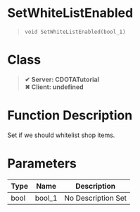 # SetWhiteListEnabled
> `void SetWhiteListEnabled(bool_1)`
# Class
> __✔ Server: CDOTATutorial__  
> __✖ Client: undefined__  
# Function Description
Set if we should whitelist shop items.
# Parameters
Type|Name|Description
--|--|--
bool|bool_1|No Description Set
